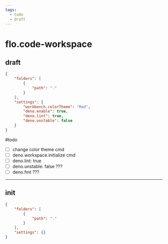 ```yaml
---
tags:
  - todo
  - draft
---
```

# flo.code-workspace

## draft 

```json
{
	"folders": [
		{
			"path": "."
		}
	],
	"settings": {
	    "workbench.colorTheme": "Red",
	    "deno.enable": true,
	    "deno.lint": true,
	    "deno.unstable": false
	}
}

```

#todo 
- [ ] change color theme cmd
- [ ] deno.workspace.initialize cmd
- [ ] deno.lint: true
- [ ] deno.unstable: false ???
- [ ] deno.fmt ???
---
## init

```json
{
	"folders": [
		{
			"path": "."
		}
	],
	"settings": {}
}

```

